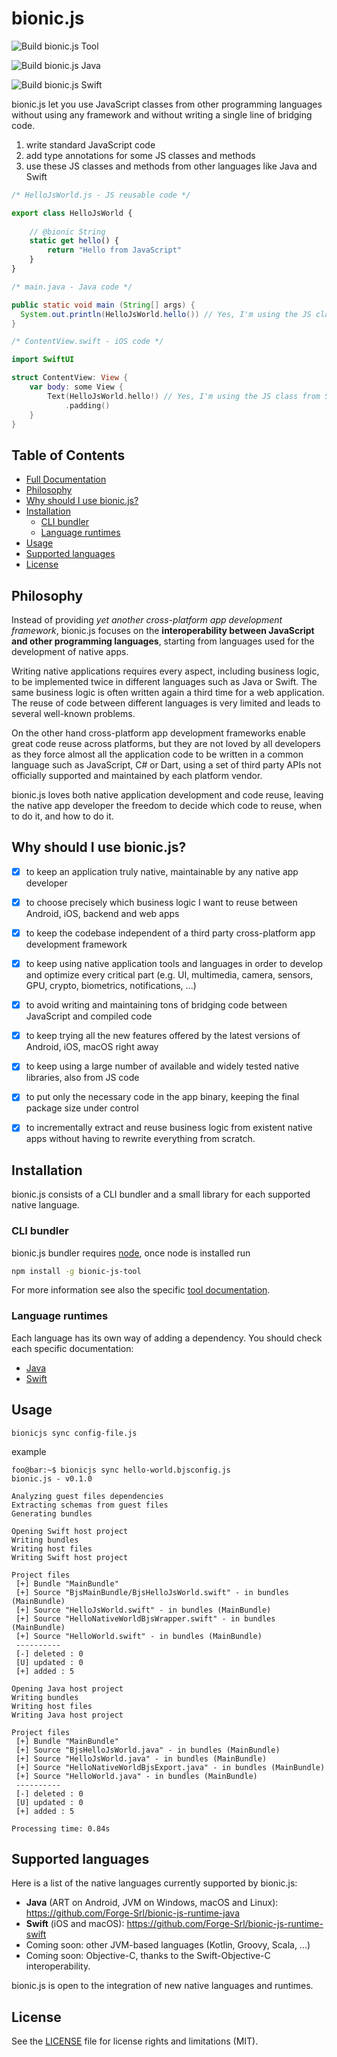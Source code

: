 # bionic.js

![Build bionic.js Tool](https://github.com/Forge-Srl/bionic-js/workflows/Build%20bionic.js%20Tool/badge.svg?branch=main)

![Build bionic.js Java](https://github.com/Forge-Srl/bionic-js-runtime-java/workflows/Build%20bionic.js%20Java/badge.svg?branch=main)

![Build bionic.js Swift](https://github.com/Forge-Srl/bionic-js-runtime-swift/workflows/Build%20bionic.js%20Swift/badge.svg?branch=main)

bionic.js let you use JavaScript classes from other programming languages without using any framework and without writing a single line of bridging code.

1. write standard JavaScript code
2. add type annotations for some JS classes and methods
3. use these JS classes and methods from other languages like Java and Swift


```javascript
/* HelloJsWorld.js - JS reusable code */

export class HelloJsWorld {
    
    // @bionic String
    static get hello() {
        return "Hello from JavaScript"
    }
}
```

```java
/* main.java - Java code */

public static void main (String[] args) {
  System.out.println(HelloJsWorld.hello()) // Yes, I'm using the JS class from Java!
}
```

```swift
/* ContentView.swift - iOS code */

import SwiftUI

struct ContentView: View {
    var body: some View {
        Text(HelloJsWorld.hello!) // Yes, I'm using the JS class from Swift!
            .padding()
    }
}
```

## Table of Contents

- [Full Documentation](DOCUMENTATION.md)
- [Philosophy](#philosophy)
- [Why should I use bionic.js?](#why-should-i-use-bionicjs)
- [Installation](#installation)
  - [CLI bundler](#cli-bundler)
  - [Language runtimes](#language-runtimes)
- [Usage](#usage)
- [Supported languages](#supported-languages)
- [License](#license)


## Philosophy

Instead of providing *yet another cross-platform app development framework*, bionic.js focuses on the **interoperability between JavaScript and other programming languages**, starting from languages used for the development of native apps.

Writing native applications requires every aspect, including business logic, to be implemented twice in different languages such as Java or Swift. 
The same business logic is often written again a third time for a web application.
The reuse of code between different languages is very limited and leads to several well-known problems.

On the other hand cross-platform app development frameworks enable great code reuse across platforms, but they are not loved by all developers as they force almost all the application code to be written in a common language such as JavaScript, C# or Dart, using a set of third party APIs not officially supported and maintained by each platform vendor.
 
bionic.js loves both native application development and code reuse, leaving the native app developer the freedom to decide which code to reuse, when to do it, and how to do it.


## Why should I use bionic.js?

- [X] to keep an application truly native, maintainable by any native app developer
- [X] to choose precisely which business logic I want to reuse between Android, iOS, backend and web apps
- [X] to keep the codebase independent of a third party cross-platform app development framework
- [X] to keep using native application tools and languages in order to develop and optimize every critical part (e.g. UI, multimedia, camera, sensors, GPU, crypto, biometrics, notifications, ...)
- [X] to avoid writing and maintaining tons of bridging code between JavaScript and compiled code
- [X] to keep trying all the new features offered by the latest versions of Android, iOS, macOS right away
- [X] to keep using a large number of available and widely tested native libraries, also from JS code
- [X] to put only the necessary code in the app binary, keeping the final package size under control
- [X] to incrementally extract and reuse business logic from existent native apps without having to rewrite everything from scratch.


## Installation

bionic.js consists of a CLI bundler and a small library for each supported native language.

### CLI bundler

bionic.js bundler requires [node](https://nodejs.org/en/download/), once node is installed run

```bash
npm install -g bionic-js-tool
```

For more information see also the specific [tool documentation](bionic-js-tool/README.md).

### Language runtimes

Each language has its own way of adding a dependency. You should check each specific documentation:
- [Java](https://github.com/Forge-Srl/bionic-js-runtime-java)
- [Swift](https://github.com/Forge-Srl/bionic-js-runtime-swift)


## Usage

```shell
bionicjs sync config-file.js
```

example

```console
foo@bar:~$ bionicjs sync hello-world.bjsconfig.js
bionic.js - v0.1.0

Analyzing guest files dependencies
Extracting schemas from guest files
Generating bundles

Opening Swift host project
Writing bundles
Writing host files
Writing Swift host project

Project files
 [+] Bundle "MainBundle"
 [+] Source "BjsMainBundle/BjsHelloJsWorld.swift" - in bundles (MainBundle)
 [+] Source "HelloJsWorld.swift" - in bundles (MainBundle)
 [+] Source "HelloNativeWorldBjsWrapper.swift" - in bundles (MainBundle)
 [+] Source "HelloWorld.swift" - in bundles (MainBundle)
 ----------
 [-] deleted : 0
 [U] updated : 0
 [+] added : 5

Opening Java host project
Writing bundles
Writing host files
Writing Java host project

Project files
 [+] Bundle "MainBundle"
 [+] Source "BjsHelloJsWorld.java" - in bundles (MainBundle)
 [+] Source "HelloJsWorld.java" - in bundles (MainBundle)
 [+] Source "HelloNativeWorldBjsExport.java" - in bundles (MainBundle)
 [+] Source "HelloWorld.java" - in bundles (MainBundle)
 ----------
 [-] deleted : 0
 [U] updated : 0
 [+] added : 5

Processing time: 0.84s
```

## Supported languages

Here is a list of the native languages currently supported by bionic.js:
- **Java** (ART on Android, JVM on Windows, macOS and Linux): <https://github.com/Forge-Srl/bionic-js-runtime-java>
- **Swift** (iOS and macOS): <https://github.com/Forge-Srl/bionic-js-runtime-swift>
- Coming soon: other JVM-based languages (Kotlin, Groovy, Scala, ...)
- Coming soon: Objective-C, thanks to the Swift-Objective-C interoperability.

bionic.js is open to the integration of new native languages and runtimes.


## License

See the [LICENSE](LICENSE.md) file for license rights and limitations (MIT).
